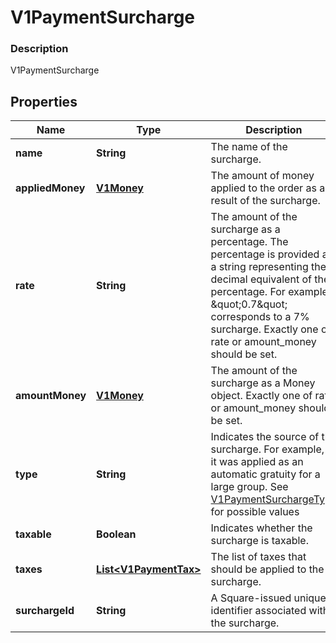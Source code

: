 
# V1PaymentSurcharge

### Description

V1PaymentSurcharge

## Properties
Name | Type | Description | Notes
------------ | ------------- | ------------- | -------------
**name** | **String** | The name of the surcharge. |  [optional]
**appliedMoney** | [**V1Money**](V1Money.md) | The amount of money applied to the order as a result of the surcharge. |  [optional]
**rate** | **String** | The amount of the surcharge as a percentage. The percentage is provided as a string representing the decimal equivalent of the percentage. For example, \&quot;0.7\&quot; corresponds to a 7% surcharge. Exactly one of rate or amount_money should be set. |  [optional]
**amountMoney** | [**V1Money**](V1Money.md) | The amount of the surcharge as a Money object. Exactly one of rate or amount_money should be set. |  [optional]
**type** | **String** | Indicates the source of the surcharge. For example, if it was applied as an automatic gratuity for a large group. See [V1PaymentSurchargeType](#type-v1paymentsurchargetype) for possible values |  [optional]
**taxable** | **Boolean** | Indicates whether the surcharge is taxable. |  [optional]
**taxes** | [**List&lt;V1PaymentTax&gt;**](V1PaymentTax.md) | The list of taxes that should be applied to the surcharge. |  [optional]
**surchargeId** | **String** | A Square-issued unique identifier associated with the surcharge. |  [optional]



